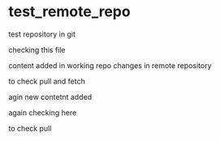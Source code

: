 # test_remote_repo
test repository in git

checking this file

content added in working repo 
 changes in remote repository
 
 to check pull and fetch

 
agin new contetnt added 
 
 again checking here
 
 to check pull

